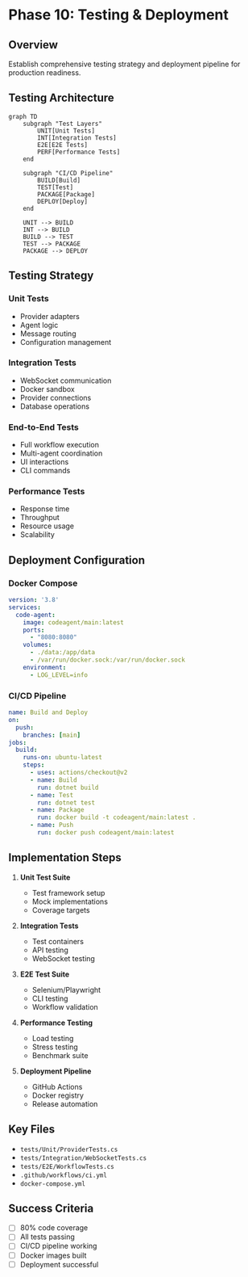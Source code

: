 # Phase 10: Testing & Deployment

## Overview
Establish comprehensive testing strategy and deployment pipeline for production readiness.

## Testing Architecture
```mermaid
graph TD
    subgraph "Test Layers"
        UNIT[Unit Tests]
        INT[Integration Tests]
        E2E[E2E Tests]
        PERF[Performance Tests]
    end
    
    subgraph "CI/CD Pipeline"
        BUILD[Build]
        TEST[Test]
        PACKAGE[Package]
        DEPLOY[Deploy]
    end
    
    UNIT --> BUILD
    INT --> BUILD
    BUILD --> TEST
    TEST --> PACKAGE
    PACKAGE --> DEPLOY
```

## Testing Strategy

### Unit Tests
- Provider adapters
- Agent logic
- Message routing
- Configuration management

### Integration Tests
- WebSocket communication
- Docker sandbox
- Provider connections
- Database operations

### End-to-End Tests
- Full workflow execution
- Multi-agent coordination
- UI interactions
- CLI commands

### Performance Tests
- Response time
- Throughput
- Resource usage
- Scalability

## Deployment Configuration

### Docker Compose
```yaml
version: '3.8'
services:
  code-agent:
    image: codeagent/main:latest
    ports:
      - "8080:8080"
    volumes:
      - ./data:/app/data
      - /var/run/docker.sock:/var/run/docker.sock
    environment:
      - LOG_LEVEL=info
```

### CI/CD Pipeline
```yaml
name: Build and Deploy
on:
  push:
    branches: [main]
jobs:
  build:
    runs-on: ubuntu-latest
    steps:
      - uses: actions/checkout@v2
      - name: Build
        run: dotnet build
      - name: Test
        run: dotnet test
      - name: Package
        run: docker build -t codeagent/main:latest .
      - name: Push
        run: docker push codeagent/main:latest
```

## Implementation Steps

1. **Unit Test Suite**
   - Test framework setup
   - Mock implementations
   - Coverage targets

2. **Integration Tests**
   - Test containers
   - API testing
   - WebSocket testing

3. **E2E Test Suite**
   - Selenium/Playwright
   - CLI testing
   - Workflow validation

4. **Performance Testing**
   - Load testing
   - Stress testing
   - Benchmark suite

5. **Deployment Pipeline**
   - GitHub Actions
   - Docker registry
   - Release automation

## Key Files
- `tests/Unit/ProviderTests.cs`
- `tests/Integration/WebSocketTests.cs`
- `tests/E2E/WorkflowTests.cs`
- `.github/workflows/ci.yml`
- `docker-compose.yml`

## Success Criteria
- [ ] 80% code coverage
- [ ] All tests passing
- [ ] CI/CD pipeline working
- [ ] Docker images built
- [ ] Deployment successful